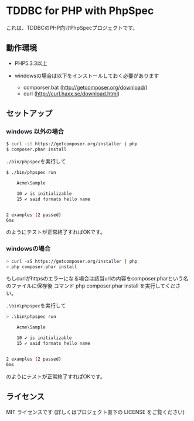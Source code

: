 TDDBC for PHP with PhpSpec
==========================

これは、TDDBCのPHP向けPhpSpecプロジェクトです。

動作環境
--------

* PHP5.3.3以上


* windowsの場合は以下をインストールしておく必要があります
   * comporser.bat (http://getcomposer.org/download/)
   * curl (http://curl.haxx.se/download.html)


セットアップ
------------

### windows 以外の場合
```sh
$ curl -sS https://getcomposer.org/installer | php
$ composer.phar install
```

`./bin/phpspec`を実行して

```sh
$ ./bin/phpspec run

    Acme\Sample

    10 ✔ is initializable
    15 ✔ said formats hello name


2 examples (2 passed)
6ms
```

のようにテストが正常終了すればOKです。

### windowsの場合
```sh
> curl -sS https://getcomposer.org/installer | php
> php composer.phar install
```
もしcurlがhttpsのエラーになる場合は該当urlの内容をcomposer.pharという名のファイルに保存後
コマンド php composer.phar install を実行してください。


`.\bin\phpspec`を実行して

```sh
> .\bin\phpspec run

    Acme\Sample

    10 ✔ is initializable
    15 ✔ said formats hello name


2 examples (2 passed)
6ms
```

のようにテストが正常終了すればOKです。

ライセンス
---------

MIT ライセンスです (詳しくはプロジェクト直下の LICENSE をご覧ください)
